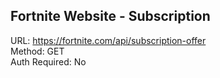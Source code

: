 ## Fortnite Website - Subscription

URL: https://fortnite.com/api/subscription-offer \
Method: GET \
Auth Required: No
